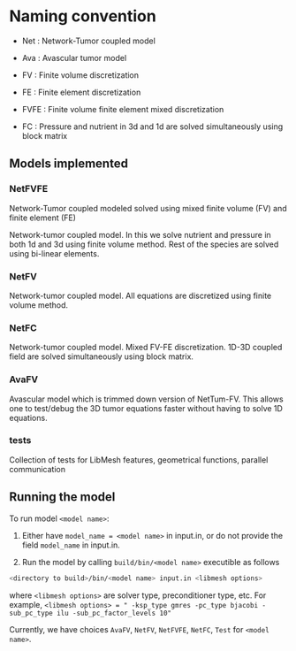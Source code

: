 # Naming convention

- Net : Network-Tumor coupled model

- Ava : Avascular tumor model

- FV : Finite volume discretization

- FE : Finite element discretization

- FVFE : Finite volume finite element mixed discretization

- FC : Pressure and nutrient in 3d and 1d are solved simultaneously using block matrix

## Models implemented

### NetFVFE

Network-Tumor coupled modeled solved using mixed finite volume (FV) and finite element (FE)

Network-tumor coupled model. In this we solve nutrient and pressure in both 1d and 3d using finite volume method. Rest of the species are solved using bi-linear elements.

### NetFV

Network-tumor coupled model. All equations are discretized using finite volume method.

### NetFC

Network-tumor coupled model. Mixed FV-FE discretization. 1D-3D coupled field are solved simultaneously using block matrix.

### AvaFV

Avascular model which is trimmed down version of NetTum-FV. This allows one to test/debug the 3D tumor equations faster without having to solve 1D equations. 

### tests

Collection of tests for LibMesh features, geometrical functions, parallel communication

## Running the model

To run model `<model name>`:
  
  1. Either have `model_name = <model name>` in input.in, or do not provide the field `model_name` in input.in. 
  
  2. Run the model by calling `build/bin/<model name>` executible as follows
  ```sh
  <directory to build>/bin/<model name> input.in <libmesh options>
  ```
  where `<libmesh options>` are solver type, preconditioner type, etc. For example, `<libmesh options> = " -ksp_type gmres -pc_type bjacobi -sub_pc_type ilu -sub_pc_factor_levels 10"`

Currently, we have choices `AvaFV`, `NetFV`, `NetFVFE`, `NetFC`, `Test` for `<model name>`.
